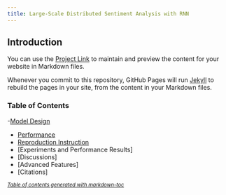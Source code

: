 ```yaml
---
title: Large-Scale Distributed Sentiment Analysis with RNN
---
```

## Introduction

You can use the [Project Link](https://github.com/Duuuuuu/Large-Scale-Distributed-Sentiment-Analysis-with-RNNs) to maintain and preview the content for your website in Markdown files.

Whenever you commit to this repository, GitHub Pages will run [Jekyll](https://jekyllrb.com/) to rebuild the pages in your site, from the content in your Markdown files.

### Table of Contents

-[Model Design](http://sophieyanzhao.github.io/model)
* [Performance](#on-the-right)
* [Reproduction Instruction]()
* [Experiments and Performance Results]
* [Discussions]
* [Advanced Features]
* [Citations]

<small><i><a href='http://ecotrust-canada.github.io/markdown-toc/'>Table of contents generated with markdown-toc</a></i></small>


